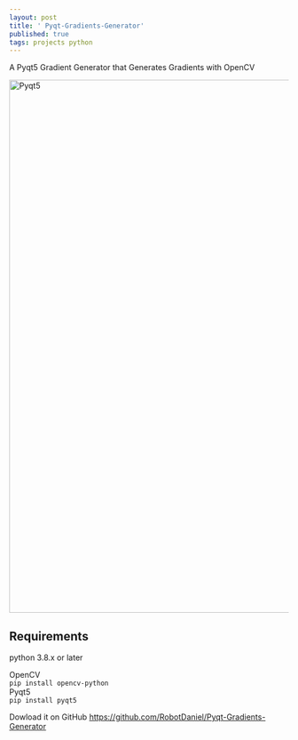 ```yaml
---
layout: post
title: ' Pyqt-Gradients-Generator'
published: true
tags: projects python
---
```


A Pyqt5 Gradient Generator that Generates Gradients with OpenCV


<img width="960" alt="Pyqt5" src="https://user-images.githubusercontent.com/101746899/225979733-bd47b64b-ecec-4b4d-9e33-08b68468c5a7.png">


## Requirements
python 3.8.x or later

OpenCV  
`pip install opencv-python`  
Pyqt5  
`pip install pyqt5`

Dowload it on GitHub
https://github.com/RobotDaniel/Pyqt-Gradients-Generator
